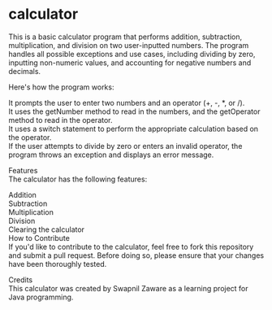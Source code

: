 # calculator

This is a basic calculator program that performs addition, subtraction, multiplication, and division on two user-inputted numbers. The program handles all possible exceptions and use cases, including dividing by zero, inputting non-numeric values, and accounting for negative numbers and decimals.

Here's how the program works:

It prompts the user to enter two numbers and an operator (+, -, \*, or /).  
It uses the getNumber method to read in the numbers, and the getOperator method to read in the operator.  
It uses a switch statement to perform the appropriate calculation based on the operator.  
If the user attempts to divide by zero or enters an invalid operator, the program throws an exception and displays an error message.

Features  
The calculator has the following features:

Addition  
Subtraction  
Multiplication  
Division  
Clearing the calculator  
How to Contribute  
If you'd like to contribute to the calculator, feel free to fork this repository and submit a pull request. Before doing so, please ensure that your changes have been thoroughly tested.

Credits  
This calculator was created by Swapnil Zaware as a learning project for Java programming.
